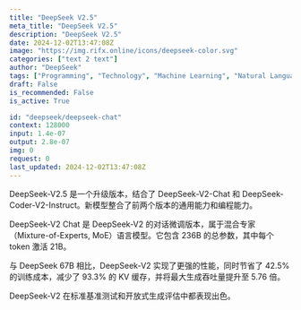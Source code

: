 ```yaml
---
title: "DeepSeek V2.5"
meta_title: "DeepSeek V2.5"
description: "DeepSeek V2.5"
date: 2024-12-02T13:47:08Z
image: "https://img.rifx.online/icons/deepseek-color.svg"
categories: ["text 2 text"]
author: "DeepSeek"
tags: ["Programming", "Technology", "Machine Learning", "Natural Language Processing", "Generative AI"]
draft: False
is_recommended: False
is_active: True

id: "deepseek/deepseek-chat"
context: 128000
input: 1.4e-07
output: 2.8e-07
img: 0
request: 0
last_updated: 2024-12-02T13:47:08Z
---
```


DeepSeek-V2.5 是一个升级版本，结合了 DeepSeek-V2-Chat 和 DeepSeek-Coder-V2-Instruct。新模型整合了前两个版本的通用能力和编程能力。

DeepSeek-V2 Chat 是 DeepSeek-V2 的对话微调版本，属于混合专家（Mixture-of-Experts, MoE）语言模型。它包含 236B 的总参数，其中每个 token 激活 21B。

与 DeepSeek 67B 相比，DeepSeek-V2 实现了更强的性能，同时节省了 42.5% 的训练成本，减少了 93.3% 的 KV 缓存，并将最大生成吞吐量提升至 5.76 倍。

DeepSeek-V2 在标准基准测试和开放式生成评估中都表现出色。

